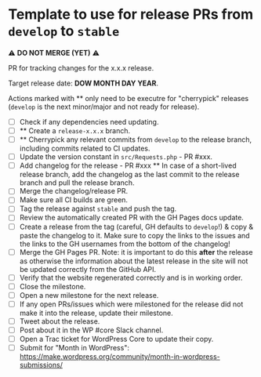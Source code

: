 Template to use for release PRs from `develop` to `stable`
===========================================================

:warning: **DO NOT MERGE (YET)** :warning:

PR for tracking changes for the x.x.x release.

Target release date: **DOW MONTH DAY YEAR**.

Actions marked with ** only need to be executre for "cherrypick" releases (`develop` is the next minor/major and not ready for release).

- [ ] Check if any dependencies need updating.
- [ ] ** Create a `release-x.x.x` branch.
- [ ] ** Cherrypick any relevant commits from `develop` to the release branch, including commits related to CI updates.
- [ ] Update the version constant in `src/Requests.php` - PR #xxx.
- [ ] Add changelog for the release - PR #xxx
    ** In case of a short-lived release branch, add the changelog as the last commit to the release branch and pull the release branch.
- [ ] Merge the changelog/release PR.
- [ ] Make sure all CI builds are green.
- [ ] Tag the release against `stable` and push the tag.
- [ ] Review the automatically created PR with the GH Pages docs update.
- [ ] Create a release from the tag (careful, GH defaults to `develop`!) & copy & paste the changelog to it.
    Make sure to copy the links to the issues and the links to the GH usernames from the bottom of the changelog!
- [ ] Merge the GH Pages PR.
    Note: it is important to do this **after** the release as otherwise the information about the latest release
    in the site will not be updated correctly from the GitHub API.
- [ ] Verify that the website regenerated correctly and is in working order.
- [ ] Close the milestone.
- [ ] Open a new milestone for the next release.
- [ ] If any open PRs/issues which were milestoned for the release did not make it into the release, update their milestone.
- [ ] Tweet about the release.
- [ ] Post about it in the WP #core Slack channel.
- [ ] Open a Trac ticket for WordPress Core to update their copy.
- [ ] Submit for "Month in WordPress": https://make.wordpress.org/community/month-in-wordpress-submissions/
